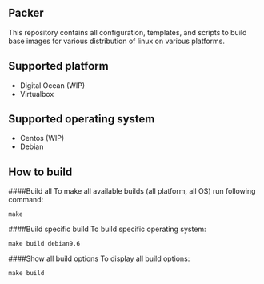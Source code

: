 Packer
-
This repository contains all configuration, templates, and scripts to build base images for various distribution of linux on various platforms.

Supported platform
-
- Digital Ocean (WIP)
- Virtualbox

Supported operating system
-
- Centos (WIP)
- Debian

How to build
-
####Build all
To make all available builds (all platform, all OS) run following command:

```
make
```

####Build specific build
To build specific operating system:

```
make build debian9.6
```

####Show all build options
To display all build options:

```
make build
```




